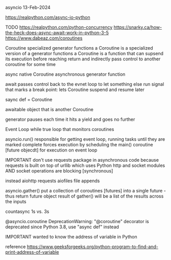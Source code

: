 asyncio
13-Feb-2024

https://realpython.com/async-io-python

TODO
https://realpython.com/python-concurrency
https://snarky.ca/how-the-heck-does-async-await-work-in-python-3-5
https://www.dabeaz.com/coroutines


Coroutine
specialized generator functions
a Coroutine is a specialized version of a generator functions
a Coroutine is a function that can supsend its execution before reaching return
and indirectly pass control to another coroutine for some time

async
native Coroutine
asynchronous generator function

await
passes control back to the evnet loop to let something else run
signal that marks a break point: lets Coroutine suspend and resume later

saync def = Coroutine

awaitable
object that is another Coroutine

generator
pauses each time it hits a yield and goes no further

Event Loop
while true loop that monitors coroutines

asyncio.run()
responsible for getting event loop, running tasks until they are marked complete
forces execution by scheduling the main() coroutine [future objecdt] for execution on event loop

IMPORTANT
don't use requests package in asynchronous code because requests is built on top of urllib
which uses Python http and socket modules AND socket operations are blocking [synchronous]
 
instead
aiohttp		requests
aiofiles	file appends

asyncio.gather()
put a collection of coroutines [futures] into a single future - thus return future object
result of gather() will be a list of the results across the inputs


countasync
1s vs. 3s


@asyncio.coroutine
DeprecationWarning: "@coroutine" decorator is deprecated since Python 3.8, use "async def" instead



IMPORTANT
wanted to know the address of variable in Python

reference
https://www.geeksforgeeks.org/python-program-to-find-and-print-address-of-variable